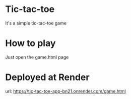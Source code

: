 # Tic-tac-toe

It's a simple tic-tac-toe game

# How to play

Just open the game.html page

# Deployed at Render

url: https://tic-tac-toe-app-bn21.onrender.com/game.html

